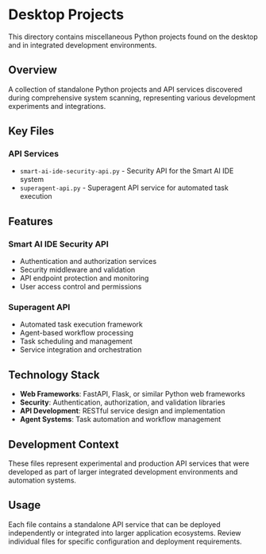 # Desktop Projects

This directory contains miscellaneous Python projects found on the desktop and in integrated development environments.

## Overview

A collection of standalone Python projects and API services discovered during comprehensive system scanning, representing various development experiments and integrations.

## Key Files

### API Services
- `smart-ai-ide-security-api.py` - Security API for the Smart AI IDE system
- `superagent-api.py` - Superagent API service for automated task execution

## Features

### Smart AI IDE Security API
- Authentication and authorization services
- Security middleware and validation
- API endpoint protection and monitoring
- User access control and permissions

### Superagent API
- Automated task execution framework
- Agent-based workflow processing
- Task scheduling and management
- Service integration and orchestration

## Technology Stack

- **Web Frameworks**: FastAPI, Flask, or similar Python web frameworks
- **Security**: Authentication, authorization, and validation libraries
- **API Development**: RESTful service design and implementation
- **Agent Systems**: Task automation and workflow management

## Development Context

These files represent experimental and production API services that were developed as part of larger integrated development environments and automation systems.

## Usage

Each file contains a standalone API service that can be deployed independently or integrated into larger application ecosystems. Review individual files for specific configuration and deployment requirements.